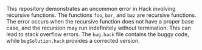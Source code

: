 This repository demonstrates an uncommon error in Hack involving recursive functions.  The functions `foo`, `bar`, and `baz` are recursive functions. The error occurs when the recursive function does not have a proper base case, and the recursion may run indefinitely without termination. This can lead to stack overflow errors. The `bug.hack` file contains the buggy code, while `bugSolution.hack` provides a corrected version.